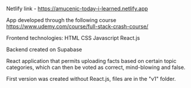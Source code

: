 Netlify link - https://amucenic-today-i-learned.netlify.app

App developed through the following course https://www.udemy.com/course/full-stack-crash-course/

Frontend technologies:
HTML
CSS
Javascript
React.js

Backend created on Supabase

React application that permits uploading facts based on certain topic categories, which can then be voted as correct, mind-blowing and false.

First version was created without React.js, files are in the "v1" folder.
